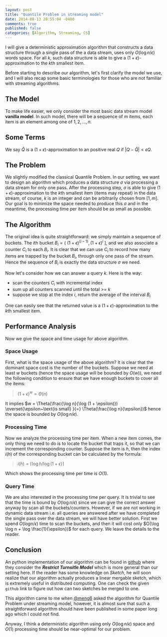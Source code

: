 ```yaml
---
layout: post
title: "Quantile Problem in streaming model"
date: 2014-08-13 20:55:04 -0400
comments: true
published: false
categories: [Algorithm, Streaming, CS]
---
```

I will give a deterministic approximation algorithm that constructs a data structure through a single pass of the a data stream, uses only $O(\log n / \epsilon)$ words space. For all $k$, such data structure is able to give a $(1 + \epsilon)$-approximation to the $k$th smallest item.
<!--more-->
Before starting to describe our algorithm, let's first clarify the model we use, and I will also recap some basic terminologies for those who are not familiar with streaming algorithms.

## The Model
To make life easier, we only consider the most basic data stream model **vanilla model**. In such model, there will be a sequence of $m$ items, each item is an element among one of $1, 2, \ldots, n$.

## Some Terms
We say $\hat{Q}$ is a $(1 + \epsilon)$-approximation to an positive real $Q$ if $|Q - \hat{Q}| < \epsilon Q$.

## The Problem
We slightly modified the classical Quantile Problem. In our setting, we want to design an algorithm which produces a data structure $\sigma$ via processing a data stream for only one pass. After the processing step, $\sigma$ is able to give $(1 + \epsilon)$-approximation to the $k$th smallest item (items may repeat) in the data stream, of course, $k$ is an integer and can be arbitrarily chosen from $[1, m]$. Our goal is to minimize the space needed to produce this $\sigma$ and in the meantime, the processing time per item should be as small as possible.

## The Algorithm
The original idea is quite straightforward: we simply maintain a sequence of buckets. The $i$th bucket $B_i = ( ~(1 + \epsilon)^{(i-1)}, (1 + \epsilon)^i~]$, and we also associate a counter $C_i$ to each $B_i$. It is clear that we can use $C_i$ to record how many items are trapped by the bucket $B_i$, through only one pass of the stream. Hence the sequence of $B_i$ is exactly the data structure $\sigma$ we need.

Now let's consider how we can answer a query $k$. Here is the way:

   * scan the counters $C_i$ with incremental index
   * sum up all counters scanned until the total >= $k$
   * suppose we stop at the index $i$, return the average of the interval $B_i$


One can easily see that the returned value is a $(1 + \epsilon)$-approximation to the $k$th smallest item.

## Performance Analysis
Now we give the space and time usage for above algorithm.

### Space Usage
First, what is the space usage of the above algorithm? It is clear that the dominant space cost is the number of the buckets. Suppose we need at least $w$ buckets (hence the space usage will be bounded by $O(w)$), we need the following condition to ensure that we have enough buckets to cover all the items:

>   $(1 + \epsilon)^w = \Theta(n)$

It implies $w = \Theta(\frac{\log n}{\log (1 + \epsilon)}) \overset{\epsilon~\text{is small} }{=} \Theta(\frac{\log n}{\epsilon})$ hence the space is bounded by $O(\log n / \epsilon)$.

### Processing Time
Now we analyze the processing time per item. When a new item comes, the only thing we need to do is to locate the bucket that traps it, so that we can increment the corresponding counter. Suppose the item is $h$, then the index $i(h)$ of the corresponding bucket can be calculated by the formula:

>  $i(h) = \lceil \log h / \log (1 + \epsilon) \rceil$

Which shows the processing time per time is $O(1)$.

### Query Time
We are also interested in the processing time per query. It is trivial to see that the time is bound by $O(\log n / \epsilon)$ since we can give the correct answer anyway by scan all the buckets/counters. However, if we are not working in dynamic data stream i.e. all queries are answered after we have completed the single pass over the data stream, we will have better solution. First we spend $O(log n / \epsilon)$ time to scan the buckets, and then it will cost only $O(\log \log n + \log \frac{1}{\epsilon})$ for each query. We leave the details to the reader.


## Conclusion 
An python implementation of our algorithm can be found in [github](https://github.com/jiecchen/StreamLib/blob/master/streamlib/sketch/quantile.py) where they consider the ***Restrict Turnsitle Model*** which is  more general than our setting here. If the reader has some knowledge on *Sketch*, he will soon realize that our algorithm actually produces a linear mergable sketch, which is extremely useful in distributed computing. One can check the given `github` link to figure out how can two sketches be merged to one.

This algorithm came to me when [@meng6](http://meng6.net) asked the algorithm for Quantile Problem under streaming model, however, it is almost sure that such a straightforward algorithm should have been published in some paper long ago which I could not find.

Anyway, I think a deterministic algorithm using only $O(\log n / \epsilon)$ space and $O(1)$ processing time should be near-optimal for our problem.








